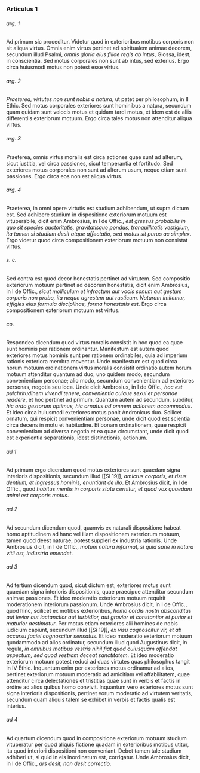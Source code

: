 ### Articulus 1

###### arg. 1
Ad primum sic proceditur. Videtur quod in exterioribus motibus corporis non sit aliqua virtus. Omnis enim virtus pertinet ad spiritualem animae decorem, secundum illud Psalmi, *omnis gloria eius filiae regis ab intus*, Glossa, idest, in conscientia. Sed motus corporales non sunt ab intus, sed exterius. Ergo circa huiusmodi motus non potest esse virtus.

###### arg. 2
*Praeterea, virtutes non sunt nobis a natura*, ut patet per philosophum, in II Ethic. Sed motus corporales exteriores sunt hominibus a natura, secundum quam quidam sunt velocis motus et quidam tardi motus, et idem est de aliis differentiis exteriorum motuum. Ergo circa tales motus non attenditur aliqua virtus.

###### arg. 3
Praeterea, omnis virtus moralis est circa actiones quae sunt ad alterum, sicut iustitia, vel circa passiones, sicut temperantia et fortitudo. Sed exteriores motus corporales non sunt ad alterum usum, neque etiam sunt passiones. Ergo circa eos non est aliqua virtus.

###### arg. 4
Praeterea, in omni opere virtutis est studium adhibendum, ut supra dictum est. Sed adhibere studium in dispositione exteriorum motuum est vituperabile, dicit enim Ambrosius, in I de Offic., *est gressus probabilis in quo sit species auctoritatis, gravitatisque pondus, tranquillitatis vestigium, ita tamen si studium desit atque affectatio, sed motus sit purus ac simplex*. Ergo videtur quod circa compositionem exteriorum motuum non consistat virtus.

###### s. c.
Sed contra est quod decor honestatis pertinet ad virtutem. Sed compositio exteriorum motuum pertinet ad decorem honestatis, dicit enim Ambrosius, in I de Offic., *sicut molliculum et infractum aut vocis sonum aut gestum corporis non probo, ita neque agrestem aut rusticum. Naturam imitemur, effigies eius formula disciplinae, forma honestatis est*. Ergo circa compositionem exteriorum motuum est virtus.

###### co.
Respondeo dicendum quod virtus moralis consistit in hoc quod ea quae sunt hominis per rationem ordinantur. Manifestum est autem quod exteriores motus hominis sunt per rationem ordinabiles, quia ad imperium rationis exteriora membra moventur. Unde manifestum est quod circa horum motuum ordinationem virtus moralis consistit ordinatio autem horum motuum attenditur quantum ad duo, uno quidem modo, secundum convenientiam personae; alio modo, secundum convenientiam ad exteriores personas, negotia seu loca. Unde dicit Ambrosius, in I de Offic., *hoc est pulchritudinem vivendi tenere, convenientia cuique sexui et personae reddere*, et hoc pertinet ad primum. Quantum autem ad secundum, subditur, *hic ordo gestorum optimus, hic ornatus ad omnem actionem accommodus*. Et ideo circa huiusmodi exteriores motus ponit Andronicus duo. Scilicet ornatum, qui respicit convenientiam personae, unde dicit quod est scientia circa decens in motu et habitudine. Et bonam ordinationem, quae respicit convenientiam ad diversa negotia et ea quae circumstant, unde dicit quod est experientia separationis, idest distinctionis, actionum.

###### ad 1
Ad primum ergo dicendum quod motus exteriores sunt quaedam signa interioris dispositionis, secundum illud [[Si 19]], *amictus corporis, et risus dentium, et ingressus hominis, enuntiant de illo*. Et Ambrosius dicit, in I de Offic., quod *habitus mentis in corporis statu cernitur, et quod vox quaedam animi est corporis motus*.

###### ad 2
Ad secundum dicendum quod, quamvis ex naturali dispositione habeat homo aptitudinem ad hanc vel illam dispositionem exteriorum motuum, tamen quod deest naturae, potest suppleri ex industria rationis. Unde Ambrosius dicit, in I de Offic., *motum natura informat, si quid sane in natura vitii est, industria emendet*.

###### ad 3
Ad tertium dicendum quod, sicut dictum est, exteriores motus sunt quaedam signa interioris dispositionis, quae praecipue attenditur secundum animae passiones. Et ideo moderatio exteriorum motuum requirit moderationem interiorum passionum. Unde Ambrosius dicit, in I de Offic., quod hinc, scilicet ex motibus exterioribus, *homo cordis nostri absconditus aut levior aut iactanctior aut turbidior, aut gravior et constantior et purior et maturior aestimatur*. Per motus etiam exteriores alii homines de nobis iudicium capiunt, secundum illud [[Si 19]], *ex visu cognoscitur vir, et ab occursu faciei cognoscitur sensatus*. Et ideo moderatio exteriorum motuum quodammodo ad alios ordinatur, secundum illud quod Augustinus dicit, in regula, *in omnibus motibus vestris nihil fiat quod cuiusquam offendat aspectum, sed quod vestram deceat sanctitatem*. Et ideo moderatio exteriorum motuum potest reduci ad duas virtutes quas philosophus tangit in IV Ethic. Inquantum enim per exteriores motus ordinamur ad alios, pertinet exteriorum motuum moderatio ad amicitiam vel affabilitatem, quae attenditur circa delectationes et tristitias quae sunt in verbis et factis in ordine ad alios quibus homo convivit. Inquantum vero exteriores motus sunt signa interioris dispositionis, pertinet eorum moderatio ad virtutem veritatis, secundum quam aliquis talem se exhibet in verbis et factis qualis est interius.

###### ad 4
Ad quartum dicendum quod in compositione exteriorum motuum studium vituperatur per quod aliquis fictione quadam in exterioribus motibus utitur, ita quod interiori dispositioni non conveniant. Debet tamen tale studium adhiberi ut, si quid in eis inordinatum est, corrigatur. Unde Ambrosius dicit, in I de Offic., *ars desit, non desit correctio*.

